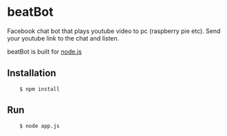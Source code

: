 # beatBot
Facebook chat bot that plays youtube video to pc (raspberry pie etc). Send your youtube link to the chat and listen.


beatBot is built for [node.js](http://nodejs.org)


## Installation

        $ npm install

## Run

        $ node app.js
